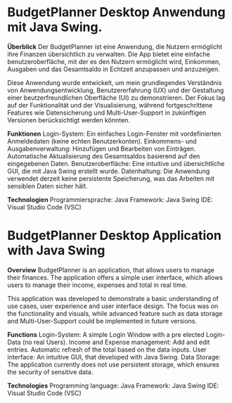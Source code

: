 # **BudgetPlanner Desktop Anwendung mit Java Swing.** 

**Überblick**
Der BudgetPlanner ist eine Anwendung, die Nutzern ermöglicht ihre Finanzen übersichtlich zu verwalten. Die App bietet eine einfache benutzeroberfläche,
mit der es den Nutzern ermöglicht wird, Einkommen, Ausgaben und das Gesamtsaldo in Echtzeit anzupassen und anzuzeigen.

Diese Anwendung wurde entwickelt, um mein grundlegendes Verständnis von Anwendungsentwicklung, Benutzererfahrung (UX) und der Gestaltung einer beutzerfreundlichen
Oberfläche (UI) zu demonstrieren. Der Fokus lag auf der Funktionalität und der Visualisierung, während fortgeschrittene Features wie Datensicherung und 
Multi-User-Support in zukünftigen Versionen berücksichtigt werden könnten.

**Funktionen**
Login-System: Ein einfaches Login-Fenster mit vordefinierten Anmeldedaten (keine echten Benutzerkonten).
Einkommens- und Ausgabenverwaltung:
Hinzufügen und Bearbeiten von Einträgen.
Automatische Aktualisierung des Gesamtsaldos basierend auf den eingegebenen Daten.
Benutzeroberfläche: Eine intuitive und übersichtliche GUI, die mit Java Swing erstellt wurde.
Datenhaltung: Die Anwendung verwendet derzeit keine persistente Speicherung, was das Arbeiten mit sensiblen Daten sicher hält.

**Technologien**
Programmiersprache: Java
Framework: Java Swing
IDE: Visual Studio Code (VSC)


# **BudgetPlanner Desktop Application with Java Swing**

**Overview**
BudgetPlanner is an application, that allows users to manage their finances. The application offers a simple user interface, which allows users to
manage their income, expenses and total in real time.

This application was developed to demonstrate a basic understanding of use cases, user experience and user interface design. The focus was on the 
functionality and visuals, while advanced feature such as data storage and Multi-User-Support could be implemented in future versions.

**Functions**
Login-System: A simple Login Window with a pre elected Login-Data (no real Users).
Income and Expense management:
Add and edit entries.
Automatic refresh of the total based on the data inputs.
User interface: An intuitive GUI, that developed with Java Swing.
Data Storage: The application currently does not use persistent storage, which ensures the security of sensitive data.

**Technologies**
Programming language: Java
Framework: Java Swing
IDE: Visual Studio Code (VSC)
